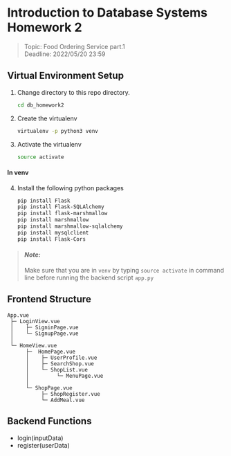 # Introduction to Database Systems Homework 2

> Topic: Food Ordering Service part.1 <br>
> Deadline: 2022/05/20 23:59

## Virtual Environment Setup

1. Change directory to this repo directory. 
    ```zsh
    cd db_homework2
    ```
    
2. Create the virtualenv
    ```zsh
    virtualenv -p python3 venv
    ```
    
3. Activate the virtualenv
    ```zsh
    source activate
    ```

#### In venv
4. Install the following python packages
    ```zsh
    pip install Flask
    pip install Flask-SQLAlchemy
    pip install flask-marshmallow
    pip install marshmallow
    pip install marshmallow-sqlalchemy
    pip install mysqlclient
    pip install Flask-Cors
    ```
    
> #### _Note:_ <br>
> Make sure that you are in `venv` by typing `source activate` in command line before running the backend script `app.py`

## Frontend Structure

```
App.vue
 ├─ LoginView.vue
 │    ├─ SigninPage.vue
 │    └─ SignupPage.vue
 │
 └─ HomeView.vue
      ├─  HomePage.vue
      │    ├─ UserProfile.vue
      │    ├─ SearchShop.vue
      │    └─ ShopList.vue
      │         └─ MenuPage.vue
      │
      └─ ShopPage.vue
           ├─ ShopRegister.vue
           └─ AddMeal.vue
```

## Backend Functions

- login(inputData)
- register(userData)
